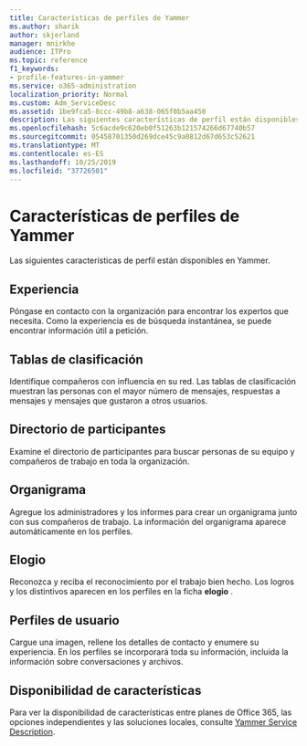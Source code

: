```yaml
---
title: Características de perfiles de Yammer
ms.author: sharik
author: skjerland
manager: mnirkhe
audience: ITPro
ms.topic: reference
f1_keywords:
- profile-features-in-yammer
ms.service: o365-administration
localization_priority: Normal
ms.custom: Adm_ServiceDesc
ms.assetid: 1be9fca5-8ccc-49b8-a638-065f0b5aa450
description: Las siguientes características de perfil están disponibles en Yammer.
ms.openlocfilehash: 5c6acde9c620eb0f51263b121574266d67740b57
ms.sourcegitcommit: 05458701350d269dce45c9a0812d67d653c52621
ms.translationtype: MT
ms.contentlocale: es-ES
ms.lasthandoff: 10/25/2019
ms.locfileid: "37726501"
---
```

# <a name="profile-features-in-yammer"></a>Características de perfiles de Yammer

Las siguientes características de perfil están disponibles en Yammer.
 
## <a name="expertise"></a>Experiencia

Póngase en contacto con la organización para encontrar los expertos que necesita. Como la experiencia es de búsqueda instantánea, se puede encontrar información útil a petición.

## <a name="leaderboards"></a>Tablas de clasificación

Identifique compañeros con influencia en su red. Las tablas de clasificación muestran las personas con el mayor número de mensajes, respuestas a mensajes y mensajes que gustaron a otros usuarios.

## <a name="member-directory"></a>Directorio de participantes

Examine el directorio de participantes para buscar personas de su equipo y compañeros de trabajo en toda la organización.
  
## <a name="org-chart"></a>Organigrama

Agregue los administradores y los informes para crear un organigrama junto con sus compañeros de trabajo. La información del organigrama aparece automáticamente en los perfiles.
  
## <a name="praise"></a>Elogio

Reconozca y reciba el reconocimiento por el trabajo bien hecho. Los logros y los distintivos aparecen en los perfiles en la ficha **elogio** .
 
## <a name="user-profiles"></a>Perfiles de usuario

Cargue una imagen, rellene los detalles de contacto y enumere su experiencia. En los perfiles se incorporará toda su información, incluida la información sobre conversaciones y archivos.
  
## <a name="feature-availability"></a>Disponibilidad de características

Para ver la disponibilidad de características entre planes de Office 365, las opciones independientes y las soluciones locales, consulte [Yammer Service Description](yammer-service-description.md).
  

